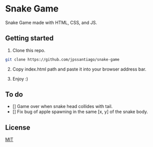 # Snake Game

Snake Game made with HTML, CSS, and JS.

## Getting started

1. Clone this repo.

```bash
git clone https://github.com/jpssantiago/snake-game
```

2. Copy index.html path and paste it into your browser address bar.

3. Enjoy :)

## To do

- [] Game over when snake head collides with tail.
- [] Fix bug of apple spawning in the same [x, y] of the snake body.

<!--
## Images

<img src="assets/readme_images/readme_image_0.png" alt="drawing" width="200"/>
<img src="assets/readme_images/readme_image_1.png" alt="drawing" width="200"/> -->

## License

[MIT](LICENSE)
